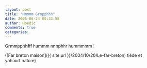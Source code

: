 ```yaml
---
layout: post
title: "Hmmmm Grmpphhh"
date: 2005-06-24 00:33:58
author: Hoedic
comments: true
categories: 
---
```



Grmmpphhfff hummm nnnphhr hummmmm !

([Far breton maison]({{ site.url }}/2004/10/20/Le-far-breton) tiède et yahourt nature)